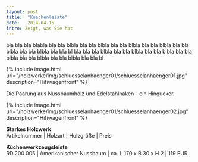 ```yaml
---
layout: post
title:  "Kuechenleiste"
date:   2014-04-15
intro: Zeigt, was Sie hat
---
```


bla bla bla blabla bla bla blbla bla bla blbla bla bla blbla bla bla blbla bla bla blbla bla bla blbla bla bla bl
bla bla bla blbla bla bla blbla bla bla blbla bla bla blbla bla bla blbla bla bla blbla bla bla bl

{% include image.html url="/holzwerke/img/schluesselanhaenger01/schluesselanhaenger01.jpg" description="Hifiwagenfront" %}

Die Paarung aus Nussbaumholz und Edelstahlhaken - ein Hingucker.

{% include image.html url="/holzwerke/img/schluesselanhaenger01/schluesselanhaenger02.jpg" description="Hifiwagenfront" %}


**Starkes Holzwerk**   
Artikelnummer \| Holzart \| Holzgröße \| Preis

**Küchenwerkzeugsleiste**    
RD.200.005  \| 	Amerikanischer Nussbaum \| ca. L 170 x B 30 x H 2 \| 119 EUR
